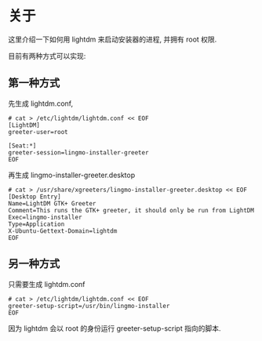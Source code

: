 # 关于
这里介绍一下如何用 lightdm 来启动安装器的进程, 并拥有 root 权限.

目前有两种方式可以实现:

## 第一种方式
先生成 lightdm.conf,

```shell
# cat > /etc/lightdm/lightdm.conf << EOF
[LightDM]
greeter-user=root

[Seat:*]
greeter-session=lingmo-installer-greeter
EOF

```

再生成 lingmo-installer-greeter.desktop
```shell
# cat > /usr/share/xgreeters/lingmo-installer-greeter.desktop << EOF
[Desktop Entry]
Name=LightDM GTK+ Greeter
Comment=This runs the GTK+ greeter, it should only be run from LightDM
Exec=lingmo-installer
Type=Application
X-Ubuntu-Gettext-Domain=lightdm
EOF
```

## 另一种方式
只需要生成 lightdm.conf
```shell
# cat > /etc/lightdm/lightdm.conf << EOF
greeter-setup-script=/usr/bin/lingmo-installer
EOF
```
因为 lightdm 会以 root 的身份运行 greeter-setup-script 指向的脚本.
